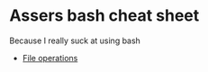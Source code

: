 # Assers bash cheat sheet

Because I really suck at using bash

* [File operations](file-operations.md)
